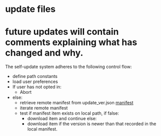 # update files
# future updates will contain comments explaining what has changed and why.

The self-update system adheres to the following control flow:

 - define path constants
 - load user preferences
 - If user has not opted in:
   - Abort
 - else:
   - retrieve remote manifest from update_ver.json [manifest](https://github.com/T3RRYT3RR0R/Image-Sorter/blob/main/updates/update_ver.json)
   - iterate remote manifest
   - test if manifest item exists on local path, if false:
     - download item and continue
       else:
     - download item if the version is newer than that recorded in the local manifest.
